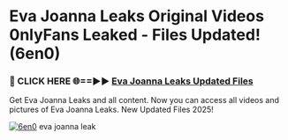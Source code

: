 # Eva Joanna Leaks Original Videos 0nlyFans Leaked - Files Updated! (6en0)

<h3>🔴 CLICK HERE 🌐==►► <a href="https://tinyurl.com/x26r9saj" rel="nofollow">Eva Joanna Leaks Updated Files</a></h3>

Get Eva Joanna Leaks and all content. Now you can access all videos and pictures of Eva Joanna Leaks. New Updated Files 2025!

[![6en0](https://i.imgur.com/LkgZPqh.gif)](https://tinyurl.com/x26r9saj)
eva joanna leak